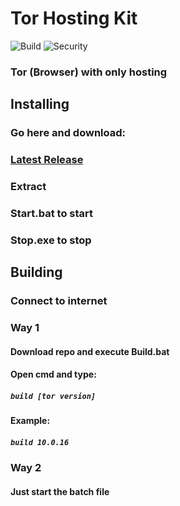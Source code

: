 # Tor Hosting Kit
![Build](https://github.com/Blue-Print-Company/Tor-Hosting-Kit/actions/workflows/Build.yml/badge.svg)
![Security](https://github.com/Blue-Print-Company/Tor-Hosting-Kit/blob/main/.github/workflows/shiftleft-analysis.yml/badge.svg)
### Tor (Browser) with only hosting

## Installing
### Go here and download:
### [Latest Release](https://github.com/Blue-Print-Company/Tor-Hosting-Kit/releases/latest)
### Extract
### Start.bat to start
### Stop.exe to stop

## Building
### Connect to internet
### Way 1
#### Download repo and execute Build.bat
#### Open cmd and type:
##### ```build [tor version]```
#### Example:
##### ```build 10.0.16```
### Way 2
#### Just start the batch file
